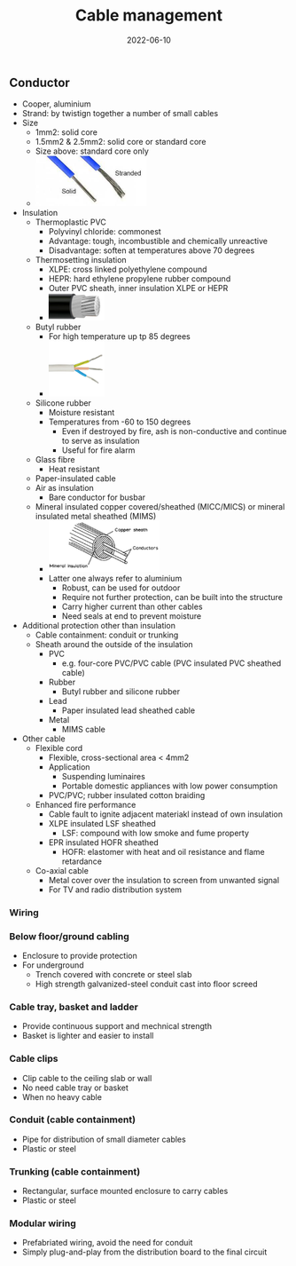 ﻿---
title: Cable management
date: 2022-06-10
update: 2022-06-16
categories: 
- Study notes
- Construction
- Building services
tags: EE
description: 
---

## Conductor

- Cooper, aluminium
- Strand: by twistign together a number of small cables
- Size
	- 1mm2: solid core
	- 1.5mm2 & 2.5mm2: solid core or standard core
	- Size above: standard core only
	- <img src="https://raw.githubusercontent.com/zoe-gif/images/master/20220713223513.png" width="200" height="">
- Insulation
	- Thermoplastic PVC
		- Polyvinyl chloride: commonest
		- Advantage: tough, incombustible and chemically unreactive
		- Disadvantage: soften at temperatures above 70 degrees
	- Thermosetting insulation
		- XLPE: cross linked polyethylene compound
		- HEPR: hard ethylene propylene rubber compound
		- Outer PVC sheath, inner insulation XLPE or HEPR
		- <img src="https://raw.githubusercontent.com/zoe-gif/images/master/20220713224534.png" width="100" height="">
	- Butyl rubber
		- For high temperature up tp 85 degrees
		- <img src="https://raw.githubusercontent.com/zoe-gif/images/master/20220713224750.png" width="100" height="">
	- Silicone rubber
		- Moisture resistant
		- Temperatures from -60 to 150 degrees
			- Even if destroyed by fire, ash is non-conductive and continue to serve as insulation
			- Useful for fire alarm
	- Glass fibre
		- Heat resistant
	- Paper-insulated cable
	- Air as insulation 
		- Bare conductor for busbar
	- Mineral insulated copper covered/sheathed (MICC/MICS) or mineral insulated metal sheathed (MIMS)
		- <img src="https://raw.githubusercontent.com/zoe-gif/images/master/20220713230059.png" width="200" height="">
		- Latter one always refer to aluminium
			- Robust, can be used for outdoor
			- Require not further protection, can be built into the structure
			- Carry higher current than other cables
			- Need seals at end to prevent moisture
- Additional protection other than insulation
	- Cable containment: conduit or trunking
	- Sheath around the outside of the insulation
		- PVC
			- e.g. four-core PVC/PVC cable (PVC insulated PVC sheathed cable)
		- Rubber
			- Butyl rubber and silicone rubber
		- Lead
			- Paper insulated lead sheathed cable
		- Metal
			- MIMS cable
- Other cable
	- Flexible cord
		- Flexible, cross-sectional area < 4mm2
		- Application
			- Suspending luminaires
			- Portable domestic appliances with low power consumption
		- PVC/PVC; rubber insulated cotton braiding
	- Enhanced fire performance
		- Cable fault to ignite adjacent materiakl instead of own insulation
		- XLPE insulated LSF sheathed
			- LSF: compound with low smoke and fume property
		- EPR insulated HOFR sheathed
			- HOFR: elastomer with heat and oil resistance and flame retardance
	- Co-axial cable
		- Metal cover over the insulation to screen from unwanted signal
		- For TV and radio distribution system

### Wiring


### Below floor/ground cabling

- Enclosure to provide protection
- For underground
	- Trench covered with concrete or steel slab
	- High strength galvanized-steel conduit cast into floor screed

### Cable tray, basket and ladder

- Provide continuous support and mechnical strength
- Basket is lighter and easier to install

### Cable clips

- Clip cable to the ceiling slab or wall
- No need cable tray or basket
- When no heavy cable

### Conduit (cable containment)

- Pipe for distribution of small diameter cables
- Plastic or steel

### Trunking (cable containment)

- Rectangular, surface mounted enclosure to carry cables
- Plastic or steel

### Modular wiring

- Prefabriated wiring, avoid the need for conduit
- Simply plug-and-play from the distribution board to the final circuit

